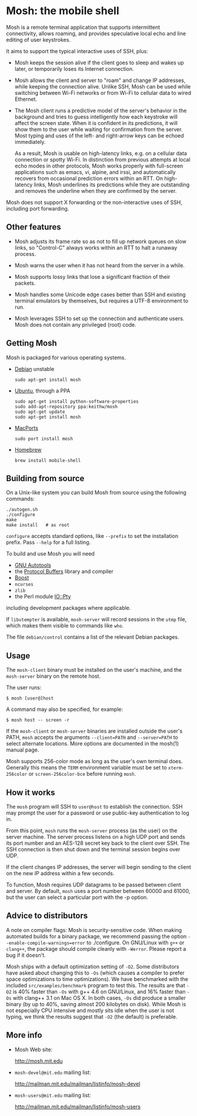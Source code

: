 Mosh: the mobile shell
======================

Mosh is a remote terminal application that supports intermittent
connectivity, allows roaming, and provides speculative local echo
and line editing of user keystrokes.

It aims to support the typical interactive uses of SSH, plus:

   * Mosh keeps the session alive if the client goes to sleep and
     wakes up later, or temporarily loses its Internet connection.

   * Mosh allows the client and server to "roam" and change IP
     addresses, while keeping the connection alive. Unlike SSH, Mosh
     can be used while switching between Wi-Fi networks or from Wi-Fi
     to cellular data to wired Ethernet.

   * The Mosh client runs a predictive model of the server's behavior
     in the background and tries to guess intelligently how each
     keystroke will affect the screen state. When it is confident in
     its predictions, it will show them to the user while waiting for
     confirmation from the server. Most typing and uses of the left-
     and right-arrow keys can be echoed immediately.

     As a result, Mosh is usable on high-latency links, e.g. on a
     cellular data connection or spotty Wi-Fi. In distinction from
     previous attempts at local echo modes in other protocols, Mosh
     works properly with full-screen applications such as emacs, vi,
     alpine, and irssi, and automatically recovers from occasional
     prediction errors within an RTT. On high-latency links, Mosh
     underlines its predictions while they are outstanding and removes
     the underline when they are confirmed by the server.

Mosh does not support X forwarding or the non-interactive uses of SSH,
including port forwarding.

Other features
--------------

   * Mosh adjusts its frame rate so as not to fill up network queues
     on slow links, so "Control-C" always works within an RTT to halt
     a runaway process.

   * Mosh warns the user when it has not heard from the server
     in a while.

   * Mosh supports lossy links that lose a significant fraction
     of their packets.

   * Mosh handles some Unicode edge cases better than SSH and existing
     terminal emulators by themselves, but requires a UTF-8
     environment to run.

   * Mosh leverages SSH to set up the connection and authenticate
     users. Mosh does not contain any privileged (root) code.

Getting Mosh
------------

  Mosh is packaged for various operating systems.

  * [Debian][] unstable

        sudo apt-get install mosh

  * [Ubuntu][], through a PPA

        sudo apt-get install python-software-properties
        sudo add-apt-repository ppa:keithw/mosh
        sudo apt-get update
        sudo apt-get install mosh

  * [MacPorts][]

        sudo port install mosh

  * [Homebrew][]

        brew install mobile-shell

  [Debian]:   http://packages.debian.org/sid/mosh
  [Ubuntu]:   https://launchpad.net/~keithw/+archive/mosh
  [MacPorts]: https://trac.macports.org/browser/trunk/dports/net/mosh/Portfile
  [Homebrew]: http://mxcl.github.com/homebrew/

Building from source
--------------------

  On a Unix-like system you can build Mosh from source using the following
  commands:

    ./autogen.sh
    ./configure
    make
    make install   # as root

  `configure` accepts standard options, like `--prefix` to set the installation
  prefix.  Pass `--help` for a full listing.

  To build and use Mosh you will need

  * [GNU Autotools][]
  * the [Protocol Buffers][] library and compiler
  * [Boost][]
  * `ncurses`
  * `zlib`
  * the Perl module [IO::Pty][]

  including development packages where applicable.

  If `libutempter` is available, `mosh-server` will record sessions in the
  `utmp` file, which makes them visible to commands like `who`.

  The file `debian/control` contains a list of the relevant Debian packages.

  [GNU Autotools]:    http://www.gnu.org/software/autoconf/
  [Protocol Buffers]: http://code.google.com/p/protobuf/
  [Boost]:            http://www.boost.org/
  [IO::Pty]:          http://search.cpan.org/~toddr/IO-Tty/Pty.pm

Usage
-----

  The `mosh-client` binary must be installed on the user's machine, and
  the `mosh-server` binary on the remote host.

  The user runs:

    $ mosh [user@]host

  A command may also be specified, for example:

    $ mosh host -- screen -r

  If the `mosh-client` or `mosh-server` binaries are installed outside the
  user's PATH, `mosh` accepts the arguments `--client=PATH` and
  `--server=PATH` to select alternate locations. More options are
  documented in the mosh(1) manual page.

  Mosh supports 256-color mode as long as the user's own terminal
  does.  Generally this means the `TERM` environment variable must be
  set to `xterm-256color` or `screen-256color-bce` before running
  `mosh`.

How it works
------------

  The `mosh` program will SSH to `user@host` to establish the connection.
  SSH may prompt the user for a password or use public-key
  authentication to log in.

  From this point, `mosh` runs the `mosh-server` process (as the user)
  on the server machine. The server process listens on a high UDP port
  and sends its port number and an AES-128 secret key back to the
  client over SSH. The SSH connection is then shut down and the
  terminal session begins over UDP.

  If the client changes IP addresses, the server will begin sending
  to the client on the new IP address within a few seconds.

  To function, Mosh requires UDP datagrams to be passed between client
  and server. By default, `mosh` uses a port number between 60000 and
  61000, but the user can select a particular port with the -p option.

Advice to distributors
----------------------

A note on compiler flags: Mosh is security-sensitive code. When making
automated builds for a binary package, we recommend passing the option
`--enable-compile-warnings=error` to ./configure. On GNU/Linux with
`g++` or `clang++`, the package should compile cleanly with
`-Werror`. Please report a bug if it doesn't.

Mosh ships with a default optimization setting of `-O2`. Some
distributors have asked about changing this to `-Os` (which causes a
compiler to prefer space optimizations to time optimizations). We have
benchmarked with the included `src/examples/benchmark` program to test
this. The results are that `-O2` is 40% faster than `-Os` with g++ 4.6
on GNU/Linux, and 16% faster than `-Os` with clang++ 3.1 on Mac OS
X. In both cases, `-Os` did produce a smaller binary (by up to 40%,
saving almost 200 kilobytes on disk). While Mosh is not especially CPU
intensive and mostly sits idle when the user is not typing, we think
the results suggest that `-O2` (the default) is preferable.

More info
---------

  * Mosh Web site:

    <http://mosh.mit.edu>

  * `mosh-devel@mit.edu` mailing list:

    <http://mailman.mit.edu/mailman/listinfo/mosh-devel>

  * `mosh-users@mit.edu` mailing list:

    <http://mailman.mit.edu/mailman/listinfo/mosh-users>
